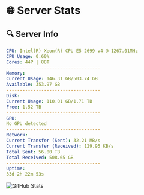 # 🌐 Server Stats
## 🔍 Server Info
```yaml
CPU: Intel(R) Xeon(R) CPU E5-2699 v4 @ 1267.01MHz
CPU Usage: 0.60%
Cores: 44P | 88T
-----------------------------------
Memory:
Current Usage: 146.31 GB/503.74 GB
Available: 353.97 GB
-----------------------------------
Disk:
Current Usage: 110.01 GB/1.71 TB
Free: 1.52 TB
-----------------------------------
GPU:
No GPU detected
-----------------------------------
Network:
Current Transfer (Sent): 32.21 MB/s
Current Transfer (Received): 129.95 KB/s
Total Sent: 56.00 TB
Total Received: 508.65 GB
-----------------------------------
Uptime:
33d 2h 22m 53s
```
![GitHub Stats](https://img.shields.io/badge/Updated-2025-04-09_23:45:42-blue)